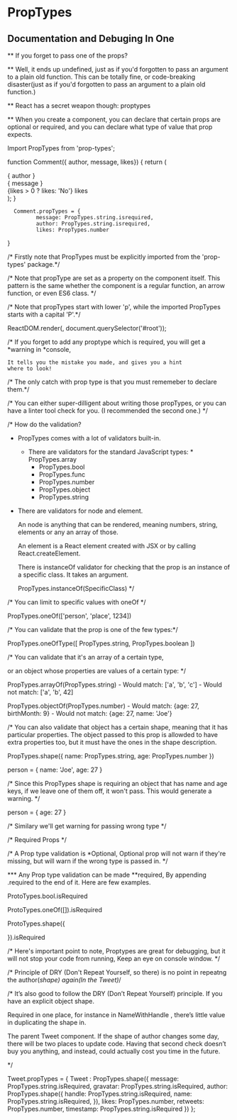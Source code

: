 # PropTypes

## Documentation and Debuging In One

** If you forget to pass one of the props?

** Well, it ends up undefined, just as if you'd forgotten to pass
   an argument to a plain old function. This can be totally fine,
   or code-breaking disaster(just as if you'd forgotten to pass
   an argument to a plain old function.)

** React has a secret weapon though: proptypes

** When you create a component, you can declare that certain props
   are optional or required, and you can declare what type of value
   that prop expects.

   Import PropTypes from 'prop-types';

   function Comment({ author, message, likes}) {
   	    return (
	    	   <div>
			<div className='author'>{ author }</div>
			<div className='message'>{ message }</div>
			<div className='likes'>
			     {likes > 0 ? likes: 'No'} likes
			</div>
		   </div>
	    );
   }

      Comment.propTypes = {
   		     message: PropTypes.string.isrequired,
		     author: PropTypes.string.isrequired,
		     likes: PropTypes.number
   }

   /* Firstly note that PropTypes must be explicitly imported from the 'prop-types' package.*/

   /* Note that propType are set as a property on the component itself. This pattern is the
      same whether the component is a regular function, an arrow function, or even ES6 class. */ 

   /* Note that propTypes start with lower 'p', while the
      imported PropTypes starts with a capital 'P'.*/


   ReactDOM.render(<Comment author={42}/>,
   			    document.querySelector('#root'));

   /*
	If you forget to add any proptype which is required,
	you will get a *warning in *console,

	It tells you the mistake you made, and gives you a hint
	where to look!


/* The only catch with prop type is that you must rememeber to declare them.*/

/* You can either super-dilligent about writing those propTypes, or you can have a linter tool check for you. (I recommended the second one.) */

/* How do the validation?

   * PropTypes comes with a lot of validators built-in.
     * There are validators for the standard JavaScript types:
       	    * PropTypes.array
	    * PropTypes.bool
	    * PropTypes.func
	    * PropTypes.number
	    * PropTypes.object
	    * PropTypes.string

   * There are validators for node and element.

     An node is anything that can be rendered,
     meaning numbers, string, elements or any
     an array of those.

     An element is a React element created with JSX or by calling
     React.createElement.

     There is instanceOf validator for checking that the prop is
     an instance of a specific class. It takes an argument.

     PropTypes.instanceOf(SpecificClass)
*/

/* You can limit to specific values with oneOf */

   PropTypes.oneOf(['person', 'place', 1234])

/* You can validate that the prop is one of the few types:*/

   PropTypes.oneOfType([
	PropTypes.string,
	PropTypes.boolean
   ])

/* You can validate that it's an array of a certain type,

   or an object whose properties are values of a certain type: */
   
PropTypes.arrayOf(PropTypes.string)
	- Would match: ['a', 'b', 'c']
	- Would not match: ['a', 'b', 42]

PropTypes.objectOf(PropTypes.number)
	- Would match: {age: 27, birthMonth: 9}
	- Would not match: {age: 27, name: 'Joe'}

/* You can also validate that object has a certain shape, meaning
   that it has particular properties. The object passed to this prop
   is allowded to have extra properties too, but it must have the ones
   in the shape description.

PropTypes.shape({
	name: PropTypes.string,
	age: PropTypes.number
})

person = {
       name: 'Joe',
       age: 27
}

/* Since this PropTypes shape is requiring an object that has
   name and age keys, if we leave one of them off, it won't pass.
   This would generate a warning. */

person = {
       age: 27
}

/* Similary we'll get warning for passing wrong type */

/* Required Props */

/* A Prop type validation is *Optional, Optional prop will not warn
   if they're missing, but will warn if the wrong type is passed in.
*/

*** Any Prop type validation can be made **required, By appending  .required
   to the end of it. Here are few examples.

ProtoTypes.bool.isRequired

ProtoTypes.oneOf([]).isRequired

ProtoTypes.shape({
	
}).isRequired


/* Here's important point to note, Proptypes are great for debugging, but it will not stop your code from running, Keep an eye on console window. */


/* Principle of DRY (Don't Repeat Yourself, so there)
           is no point in repeatng the author(*shape) again(In the Tweet)*/

/*
It’s also good to follow the DRY (Don’t Repeat Yourself) principle. If you have an explicit object shape.

Required in one place, for instance in NameWithHandle , there’s little value in duplicating the shape in.

The parent Tweet component. If the shape of author changes some day, there will be two places to update code. Having that second check doesn’t buy you anything, and instead, could actually cost you
time in the future.

*/

Tweet.propTypes = {
    Tweet : PropTypes.shape({
        message: PropTypes.string.isRequired,
        gravatar: PropTypes.string.isRequired,
        author: PropTypes.shape({
            handle: PropTypes.string.isRequired,
            name: PropTypes.string.isRequired,
        }),
        likes: PropTypes.number,
        retweets: PropTypes.number,
        timestamp: PropTypes.string.isRequired
    })
};
